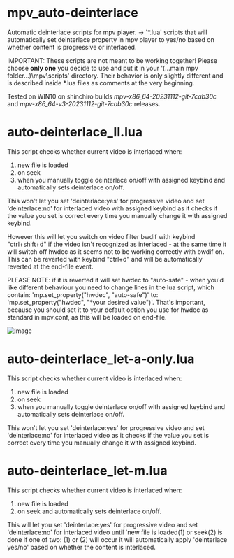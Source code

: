 # mpv_auto-deinterlace
Automatic deinterlace scripts for mpv player.
-> '*.lua' scripts that will automatically set deinterlace property in mpv player to yes/no based on whether content is progressive or interlaced.

IMPORTANT: These scripts are not meant to be working together!
Please choose **only one** you decide to use and put it in your '(...main mpv folder...)\mpv\scripts\' directory.
Their behavior is only slightly different and is described inside *.lua files as comments at the very beginning.

Tested on WIN10 on shinchiro builds _mpv-x86_64-20231112-git-7cab30c_ and _mpv-x86_64-v3-20231112-git-7cab30c_ releases.

# auto-deinterlace_II.lua
This script checks whether current video is interlaced when:
1. new file is loaded
2. on seek
3. when you manually toggle deinterlace on/off with assigned keybind
and automatically sets deinterlace on/off.

This won't let you set 'deinterlace:yes' for progressive video and
set 'deinterlace:no' for interlaced video with assigned keybind as it
checks if the value you set is correct every time you manually change it with assigned keybind.

However this will let you switch on video filter bwdif with keybind "ctrl+shift+d"
if the video isn't recognized as interlaced - at the same time it will switch off hwdec
as it seems not to be working correctly with bwdif on.
This can be reverted with keybind "ctrl+d" and will be automatically reverted at the end-file event.

PLEASE NOTE: if it is reverted it will set hwdec to "auto-safe" - when you'd like different behaviour
you need to change lines in the lua script, which contain: 'mp.set_property("hwdec", "auto-safe")' to:
'mp.set_property("hwdec", "*your desired value")'.
That's important, because you should set it to your default option you use for hwdec as standard in mpv.conf, as this will be loaded on end-file.

![image](https://github.com/szym0ne/mpv_auto-deinterlace/assets/150375668/bd69246c-71d8-41ea-9699-e19da513bf9d)

# auto-deinterlace_let-a-only.lua
This script checks whether current video is interlaced when:
1. new file is loaded
2. on seek
3. when you manually toggle deinterlace on/off with assigned keybind
and automatically sets deinterlace on/off.

This won't let you set 'deinterlace:yes' for progressive video and
set 'deinterlace:no' for interlaced video as it
checks if the value you set is correct every time you manually change it with assigned keybind.

# auto-deinterlace_let-m.lua
This script checks whether current video is interlaced when:
1. new file is loaded
2. on seek
and automatically sets deinterlace on/off.

This will let you set 'deinterlace:yes' for progressive video and
set 'deinterlace:no' for interlaced video until 'new file is loaded(1) or seek(2) is done
if one of two: (1) or (2) will occur it will automatically apply 'deinterlace yes/no'
based on whether the content is interlaced.
